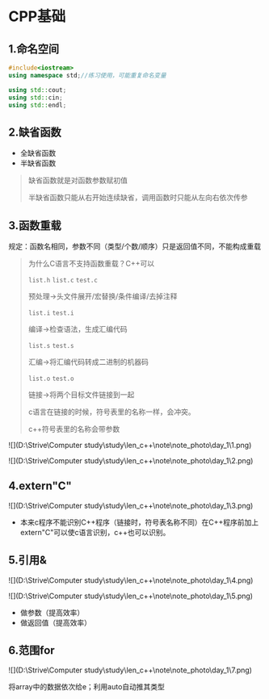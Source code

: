 # CPP基础

## 1.命名空间

```c++
#include<iostream>
using namespace std;//练习使用，可能重复命名变量

using std::cout;
using std::cin;
using std::endl;
```

## 2.缺省函数

- 全缺省函数
- 半缺省函数

> 缺省函数就是对函数参数赋初值
>
> 半缺省函数只能从右开始连续缺省，调用函数时只能从左向右依次传参

## 3.函数重载

规定：函数名相同，参数不同（类型/个数/顺序）只是返回值不同，不能构成重载

> 为什么C语言不支持函数重载？C++可以 
>
> `list.h` `list.c` `test.c`
>
> 预处理->头文件展开/宏替换/条件编译/去掉注释
>
> `list.i` `test.i`
>
> 编译->检查语法，生成汇编代码
>
> `list.s` `test.s`
>
> 汇编->将汇编代码转成二进制的机器码
>
> `list.o` `test.o`
>
> 链接->将两个目标文件链接到一起
>
> c语言在链接的时候，符号表里的名称一样，会冲突。
>
> c++符号表里的名称会带参数 

![](D:\Strive\Computer study\study\len_c++\note\note_photo\day_1\1.png)

![](D:\Strive\Computer study\study\len_c++\note\note_photo\day_1\2.png)

## 4.extern"C"

![](D:\Strive\Computer study\study\len_c++\note\note_photo\day_1\3.png)

-  本来c程序不能识别C++程序（链接时，符号表名称不同）在C++程序前加上extern"C"可以使c语言识别，c++也可以识别。

## 5.引用&

![](D:\Strive\Computer study\study\len_c++\note\note_photo\day_1\4.png)

![](D:\Strive\Computer study\study\len_c++\note\note_photo\day_1\5.png)

- 做参数（提高效率）
- 做返回值（提高效率）

## 6.范围for

![](D:\Strive\Computer study\study\len_c++\note\note_photo\day_1\7.png)

将array中的数据依次给e；利用auto自动推其类型